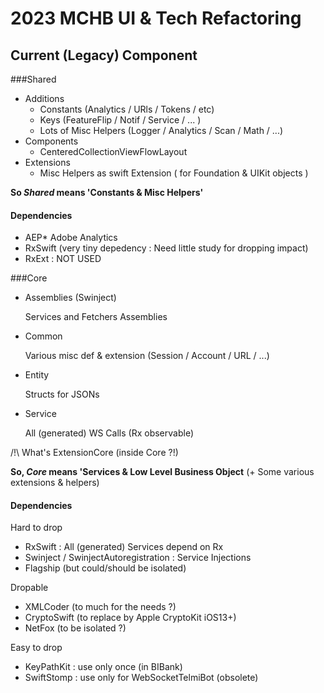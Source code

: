 # 2023 MCHB UI & Tech Refactoring



## Current (Legacy) Component
###Shared 
* Additions
	* Constants (Analytics / URls / Tokens / etc)
	* Keys (FeatureFlip / Notif / Service / ... )
	* Lots of Misc Helpers (Logger / Analytics / Scan / Math / ...)
* Components
	* CenteredCollectionViewFlowLayout
* Extensions
	* Misc Helpers as swift Extension ( for Foundation & UIKit objects )

**So *Shared* means 'Constants & Misc Helpers'**
	
#### Dependencies 
* AEP* Adobe Analytics
* RxSwift (very tiny depedency : Need little study for dropping impact)
* RxExt : NOT USED
		
###Core
* Assemblies (Swinject)

	Services and Fetchers Assemblies
	
* Common 

	Various misc def & extension (Session / Account / URL / ...)
	
* Entity

	Structs for JSONs
	
* Service

	All (generated) WS Calls (Rx observable)
	
/!\ What's ExtensionCore (inside Core ?!)
 
**So, *Core* means 'Services & Low Level Business Object** (+ Some various extensions & helpers)
	
#### Dependencies

Hard to drop

* RxSwift : All (generated) Services depend on Rx 
* Swinject / SwinjectAutoregistration : Service Injections
* Flagship (but could/should be isolated)

Dropable

* XMLCoder (to much for the needs ?)
* CryptoSwift (to replace by Apple CryptoKit iOS13+)
* NetFox (to be isolated ?)

Easy to drop

* KeyPathKit : use only once (in BIBank)
* SwiftStomp : use only for WebSocketTelmiBot (obsolete)